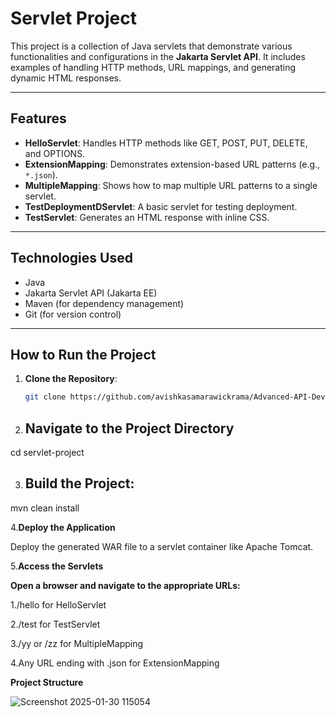 # Servlet Project

This project is a collection of Java servlets that demonstrate various functionalities and configurations in the **Jakarta Servlet API**. It includes examples of handling HTTP methods, URL mappings, and generating dynamic HTML responses.

---

## **Features**
- **HelloServlet**: Handles HTTP methods like GET, POST, PUT, DELETE, and OPTIONS.
- **ExtensionMapping**: Demonstrates extension-based URL patterns (e.g., `*.json`).
- **MultipleMapping**: Shows how to map multiple URL patterns to a single servlet.
- **TestDeploymentDServlet**: A basic servlet for testing deployment.
- **TestServlet**: Generates an HTML response with inline CSS.

---

## **Technologies Used**
- Java
- Jakarta Servlet API (Jakarta EE)
- Maven (for dependency management)
- Git (for version control)

---

## **How to Run the Project**
1. **Clone the Repository**:
   ```bash
   git clone https://github.com/avishkasamarawickrama/Advanced-API-Development.git

2. ## **Navigate to the Project Directory**

 cd servlet-project

3. ## **Build the Project:**
mvn clean install

4.**Deploy the Application**

Deploy the generated WAR file to a servlet container like Apache Tomcat.

5.**Access the Servlets**

**Open a browser and navigate to the appropriate URLs:**

1./hello for HelloServlet

2./test for TestServlet

3./yy or /zz for MultipleMapping

4.Any URL ending with .json for ExtensionMapping

**Project Structure**

![Screenshot 2025-01-30 115054](https://github.com/user-attachments/assets/93b08b20-07ae-4767-8de5-143accd34043)






 

